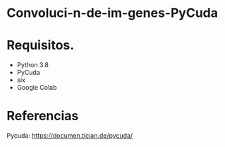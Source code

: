 # Convoluci-n-de-im-genes-PyCuda

# Requisitos.
- Python 3.8
- PyCuda
- six
- Google Colab 

# Referencias
Pycuda: https://documen.tician.de/pycuda/
